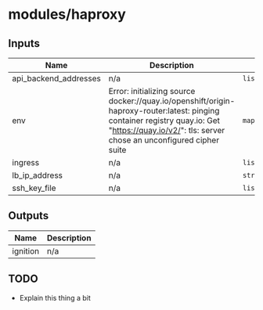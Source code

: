 # modules/haproxy

<!-- BEGINNING OF PRE-COMMIT-TERRAFORM DOCS HOOK -->
## Inputs

| Name | Description | Type | Default | Required |
|------|-------------|------|---------|:--------:|
| api\_backend\_addresses | n/a | `list(string)` | n/a | yes |
| env | Error: initializing source docker://quay.io/openshift/origin-haproxy-router:latest: pinging container registry quay.io: Get "https://quay.io/v2/": tls: server chose an unconfigured cipher suite | `map(string)` | `{}` | no |
| ingress | n/a | `list(string)` | `[]` | no |
| lb\_ip\_address | n/a | `string` | n/a | yes |
| ssh\_key\_file | n/a | `list(string)` | n/a | yes |

## Outputs

| Name | Description |
|------|-------------|
| ignition | n/a |

<!-- END OF PRE-COMMIT-TERRAFORM DOCS HOOK -->

## TODO
- Explain this thing a bit